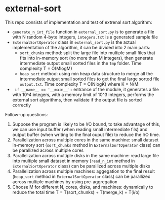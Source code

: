 # external-sort

This repo consists of implementation and test of extrenal sort algorithm:
- `generate_n_int_file` function in `external_sort.py` is to generate a file with N random 4-byte integers, `integers.txt` is a generated sample file 
- `ExternalSortOperator` class in `external_sort.py` is the actual implementation of the algorithm, it can be divided into 2 main parts:
  - `sort_chunks` method: split the large file into multiple small files that fits into in-memory sort (no more than M integers), then generate intermediate output small sorted files in the `tmp` folder. Time complexity T = O(MlogM)
  - `heap_sort` method: using min heap data structure to merge all the intermediate output small sorted files to get the final large sorted file `output.txt`. Time complexity T = O(NlogK) where K = N/M
- `	if __name__ == '__main__':` entrance of the module, it generates a file with 10^4 integers, with a memory limit of 10^3 integers, performs the external sort algorithms, then validate if the output file is sorted correctly

Follow-up questions:
1. Suppose the program is likely to be I/O bound, to take advantage of this, we can use input buffer (when reading small intermediate fils) and output buffer (when writing to the final ouput file) to reduce the I/O time.
2. Parallelization across multiple cores in the same machine: small dataset in-memory sort (`sort_chunks` method in `ExternalSortOperator` class) can be parallized across multiple cores
3. Parallelization across multiple disks in the same machine: read large file into multiple small dataset in memory (`read_n_int` method in `ExternalSortOperator` class) can be parallized across multiple disks
4. Parallelization across multiple machines: aggegation to the final result (`heap_sort` method in `ExternalSortOperator` class) can be parallized across multiple machines by using pre-aggregation
5. Choose M for different N, cores, disks, and machines: dynamically to reduce the total time T = T(sort_chunks) + T(merge_k) + T(i/o)





